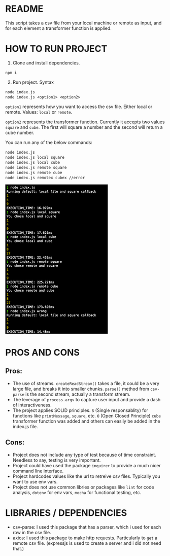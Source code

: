 # README
This script takes a csv file from your local machine or remote as input, and for each element a transformer function is applied.

# HOW TO RUN PROJECT
1. Clone and install dependencies.
```console
npm i
```
2. Run project.
Syntax
```console
node index.js
node index.js <option1> <option2>
```
`option1` represents how you want to access the csv file. Either local or remote. Values: `local` or `remote`.

`option2` represents the transformer function. Currently it accepts two values `square` and `cube`. The first will square a number and the second will return a cube number.

You can run any of the below commands:
```console
node index.js
node index.js local square
node index.js local cube
node index.js remote square
node index.js remote cube
node index.js remotex cubex //error
```
![Execution](./images/results.png)

# PROS AND CONS
## Pros:
- The use of streams. `createReadStream()` takes a file, it could be a very large file, and breaks it into smaller chunks. `parse()` method from `csv-parse` is the second stream, actually a transform stream.
- The leverage of `process.argv` to capture user input and provide a dash of interactiveness.
- The project applies SOLID principles. `S` (Single responsablity) for functions like `printMessage`, `square`, etc. `O` (Open Closed Principle) `cube` transformer function was added and others can easily be added in the index.js file.
## Cons:
- Project does not include any type of test because of time constraint. Needless to say, testing is very important.
- Project could have used the package `inquirer` to provide a much nicer command line interface.
- Project hardcodes values like the url to retreive csv files. Typically you want to use env vars.
- Project does not use common libries or packages like `lint` for code analysis, `dotenv` for env vars, `mocha` for functional testing, etc.

# LIBRARIES / DEPENDENCIES
- csv-parse: I used this package that has a parser, which i used for each row in the csv file.
- axios: I used this package to make http requests. Particularly to `get` a remote csv file. (expressjs is used to create a server and i did not need that.)